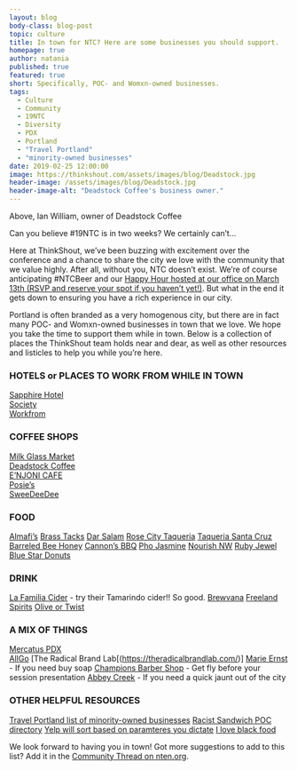 ```yaml
---
layout: blog
body-class: blog-post
topic: culture
title: In town for NTC? Here are some businesses you should support.
homepage: true
author: natania
published: true
featured: true
short: Specifically, POC- and Womxn-owned businesses.
tags:
  - Culture
  - Community
  - 19NTC
  - Diversity
  - PDX
  - Portland
  - "Travel Portland"
  - "minority-owned businesses"
date: 2019-02-25 12:00:00
image: https://thinkshout.com/assets/images/blog/Deadstock.jpg
header-image: /assets/images/blog/Deadstock.jpg
header-image-alt: "Deadstock Coffee's business owner."
---
```

<span class="caption">Above, Ian William, owner of Deadstock Coffee</span>

Can you believe #19NTC is in two weeks? We certainly can’t…

Here at ThinkShout, we’ve been buzzing with excitement over the conference and a chance to share the city we love with the community that we value highly. After all, without you, NTC doesn’t exist. We’re of course anticipating #NTCBeer and our [Happy Hour hosted at our office on March 13th (RSVP and reserve your spot if you haven’t yet!)](https://hhthinkshout.eventbrite.com). But what in the end it gets down to ensuring you have a rich experience in our city.

Portland is often branded as a very homogenous city, but there are in fact many POC- and Womxn-owned businesses in town that we love. We hope you take the time to support them while in town. Below is a collection of places the ThinkShout team holds near and dear, as well as other resources and listicles to help you while you’re here.


### HOTELS or PLACES TO WORK FROM WHILE IN TOWN
[Sapphire Hotel](http://thesapphirehotel.com/)  
[Society](https://thesocietyhotel.com/)  
[Workfrom](https://workfrom.co/)  

### COFFEE SHOPS
[Milk Glass Market](http://www.milkglassmrkt.com/)  
[Deadstock Coffee](http://www.deadstockcoffee.com/)  
[E’NJONI CAFE](http://www.enjonicafe.com/)  
[Posie’s](http://posiescafe.com/)  
[SweeDeeDee](http://www.sweedeedee.com/)  

### FOOD
[Almafi’s](https://www.amalfisrestaurant.com/)
[Brass Tacks](http://www.brasstackssandwiches.com/)
[Dar Salam](http://darsalamportland.com/)
[Rose City Taqueria](https://rosecitytaqueria.com/)
[Taqueria Santa Cruz](http://www.tiendasantacruz.com/)
[Barreled Bee Honey](https://www.thebarreledbee.com/)
[Cannon’s BBQ](https://www.yelp.com/biz/cannons-rib-express-portland)
[Pho Jasmine](https://www.yelp.com/biz/pho-jasmine-restaurant-portland)
[Nourish NW](http://nourishnorthwest.com/)
[Ruby Jewel](http://www.rubyjewel.com/)
[Blue Star Donuts](https://www.bluestardonuts.com/about/)

### DRINK
[La Familia Cider](http://lafamiliacider.com/) - try their Tamarindo cider!! So good.
[Brewvana](https://www.brewvana.com)
[Freeland Spirits](https://www.freelandspirits.com/)
[Olive or Twist](http://www.oliveortwistmartinibar.com/index2.php)

### A MIX OF THINGS
[Mercatus PDX](https://mercatuspdx.com/#home)  
[AllGo](https://www.canweallgo.com/)
[The Radical Brand Lab[(https://theradicalbrandlab.com/)]
[Marie Ernst](https://www.marieernst.com/) - If you need buy soap
[Champions Barber Shop](https://www.championspdx.com/) - Get fly before your session presentation
[Abbey Creek](https://www.abbeycreekvineyard.com/) - If you need a quick jaunt out of the city

### OTHER HELPFUL RESOURCES

[Travel Portland list of minority-owned businesses](https://www.travelportland.com/directory/feature/minority-owned-business/)
[Racist Sandwich POC directory](http://www.racistsandwich.com/pocdirectory)
[Yelp will sort based on paramteres you dictate](https://www.yelp.com/search?find_desc=woman%20owned&find_loc=Portland%2C%20OR)
[I love black food](https://iloveblackfood.com/pdx-directory)

We look forward to having you in town! Got more suggestions to add to this list? Add it in the [Community Thread on nten.org](https://community.nten.org/communities/community-home/digestviewer?CommunityKey=4d36fcae-0adf-4a97-82ce-b028aef06c46&tab=digestviewer&MDATE=74774756%3E&UserKey=2ebbe068-cc21-48e0-b9cb-2947a8182c57&sKey=a819203a2b544e43a5aa).

